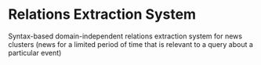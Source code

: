 # Relations Extraction System

Syntax-based domain-independent relations extraction system for news clusters
(news for a limited period of time that is relevant to a query about a 
particular event)
